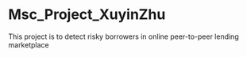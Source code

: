 # Msc_Project_XuyinZhu
This project is to detect risky borrowers in online peer-to-peer lending marketplace

